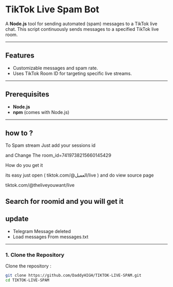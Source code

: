 # TikTok Live Spam Bot

A **Node.js** tool for sending automated (spam) messages to a TikTok live chat. This script continuously sends messages to a specified TikTok live room.

---

## Features
- Customizable messages and spam rate.
- Uses TikTok Room ID for targeting specific live streams.

---

## Prerequisites
- **Node.js**
- **npm** (comes with Node.js)
---
## how to ?

To Spam stream Just add your sessions id 

and Change The room_id=7419738215660145429

How do you get it 

its easy just open ( tiktok.com/@العميل/live ) and do view source page

tiktok.com/@theliveyouwant/live

Search for roomid and you will get it 
---
## update
- Telegram Message deleted 
- Load messages From messages.txt
---
### 1. Clone the Repository
Clone the repository :
```bash
git clone https://github.com/DaddyHIGH/TIKTOK-LIVE-SPAM.git
cd TIKTOK-LIVE-SPAM
